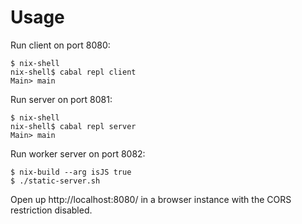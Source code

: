 # Usage

Run client on port 8080:

```
$ nix-shell
nix-shell$ cabal repl client
Main> main
```

Run server on port 8081:

```
$ nix-shell
nix-shell$ cabal repl server
Main> main
```

Run worker server on port 8082:

```
$ nix-build --arg isJS true
$ ./static-server.sh
```

Open up http://localhost:8080/ in a browser instance with the CORS restriction disabled.
